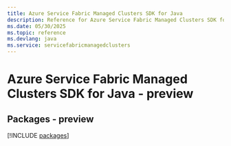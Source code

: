 ```yaml
---
title: Azure Service Fabric Managed Clusters SDK for Java
description: Reference for Azure Service Fabric Managed Clusters SDK for Java
ms.date: 05/30/2025
ms.topic: reference
ms.devlang: java
ms.service: servicefabricmanagedclusters
---
```

# Azure Service Fabric Managed Clusters SDK for Java - preview
## Packages - preview
[!INCLUDE [packages](service-fabric-managed-clusters-index.md)]